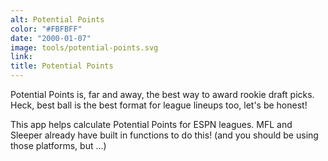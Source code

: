 ```yaml
---
alt: Potential Points
color: "#FBFBFF"
date: "2000-01-07"
image: tools/potential-points.svg
link: 
title: Potential Points
---
```


Potential Points is, far and away, the best way to award rookie draft picks. Heck, best ball is the best format for league lineups too, let's be honest! 

This app helps calculate Potential Points for ESPN leagues. MFL and Sleeper already have built in functions to do this! (and you should be using those platforms, but ...)
